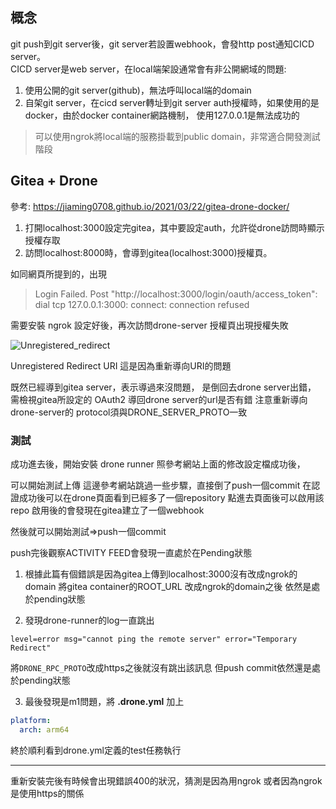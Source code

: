 ## 概念
git push到git server後，git server若設置webhook，會發http post通知CICD server。  
CICD server是web server，在local端架設通常會有非公開網域的問題:  
1. 使用公開的git server(github)，無法呼叫local端的domain
2. 自架git server，在cicd server轉址到git server auth授權時，如果使用的是docker，由於docker container網路機制，
   使用127.0.0.1是無法成功的

> 可以使用ngrok將local端的服務掛載到public domain，非常適合開發測試階段


## Gitea + Drone
參考:
https://jiaming0708.github.io/2021/03/22/gitea-drone-docker/

1. 打開localhost:3000設定完gitea，其中要設定auth，允許從drone訪問時顯示授權存取
2. 訪問localhost:8000時，會導到gitea(localhost:3000)授權頁。

如同網頁所提到的，出現
> Login Failed. Post "http://localhost:3000/login/oauth/access_token": dial tcp 127.0.0.1:3000: connect: connection refused

需要安裝 ngrok
設定好後，再次訪問drone-server
授權頁出現授權失敗

![Unregistered_redirect](https://user-images.githubusercontent.com/24542187/193612764-64cc1405-e12a-443c-af6a-f1caad44120d.jpg)


Unregistered Redirect URI
這是因為重新導向URI的問題

既然已經導到gitea server，表示導過來沒問題，
是倒回去drone server出錯，
需檢視gitea所設定的 OAuth2 導回drone server的url是否有錯
注意重新導向 drone-server的 protocol須與DRONE_SERVER_PROTO一致

### 測試
成功進去後，開始安裝 drone runner
照參考網站上面的修改設定檔成功後，


可以開始測試上傳
這邊參考網站跳過一些步驟，直接倒了push一個commit
在認證成功後可以在drone頁面看到已經多了一個repository
點進去頁面後可以啟用該repo
啟用後的會發現在gitea建立了一個webhook


然後就可以開始測試=>push一個commit


push完後觀察ACTIVITY FEED會發現一直處於在Pending狀態
1. 根據此篇有個錯誤是因為gitea上傳到localhost:3000沒有改成ngrok的domain
   將gitea container的ROOT_URL 改成ngrok的domain之後
   依然是處於pending狀態

2. 發現drone-runner的log一直跳出
```
level=error msg="cannot ping the remote server" error="Temporary Redirect"
```
將`DRONE_RPC_PROTO`改成https之後就沒有跳出該訊息
但push commit依然還是處於pending狀態

3. 最後發現是m1問題，將 __.drone.yml__ 加上
```yml
platform:
  arch: arm64
```

終於順利看到drone.yml定義的test任務執行


--------
重新安裝完後有時候會出現錯誤400的狀況，猜測是因為用ngrok
或者因為ngrok是使用https的關係
